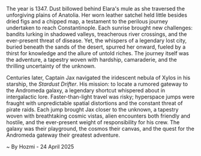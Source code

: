 
The year is 1347.  Dust billowed behind Elara's mule as she traversed the unforgiving plains of Anatolia.  Her worn leather satchel held little besides dried figs and a chipped map, a testament to the perilous journey undertaken to reach Constantinople.  Each sunrise brought new challenges: bandits lurking in shadowed valleys, treacherous river crossings, and the ever-present threat of disease.  Yet, the whispers of a legendary lost city, buried beneath the sands of the desert, spurred her onward, fueled by a thirst for knowledge and the allure of untold riches.  The journey itself was the adventure, a tapestry woven with hardship, camaraderie, and the thrilling uncertainty of the unknown.


Centuries later, Captain Jax navigated the iridescent nebula of Xylos in his starship, the *Stardust Drifter*.  His mission: to locate a rumored gateway to the Andromeda galaxy, a legendary shortcut whispered about in intergalactic lore.  Faster-than-light travel was risky; hyperspace jumps were fraught with unpredictable spatial distortions and the constant threat of pirate raids.  Each jump brought Jax closer to the unknown, a tapestry woven with breathtaking cosmic vistas, alien encounters both friendly and hostile, and the ever-present weight of responsibility for his crew.  The galaxy was their playground, the cosmos their canvas, and the quest for the Andromeda gateway their greatest adventure.

~ By Hozmi - 24 April 2025
